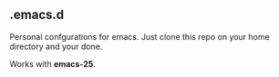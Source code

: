 ## .emacs.d
Personal confgurations for emacs. Just clone this repo on your home directory and your done.

Works with **emacs-25**.
